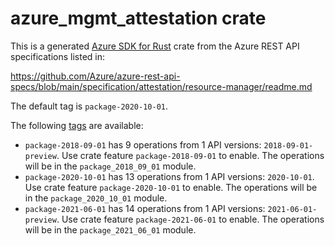 # azure_mgmt_attestation crate

This is a generated [Azure SDK for Rust](https://github.com/Azure/azure-sdk-for-rust) crate from the Azure REST API specifications listed in:

https://github.com/Azure/azure-rest-api-specs/blob/main/specification/attestation/resource-manager/readme.md

The default tag is `package-2020-10-01`.

The following [tags](https://github.com/Azure/azure-sdk-for-rust/blob/main/services/tags.md) are available:

- `package-2018-09-01` has 9 operations from 1 API versions: `2018-09-01-preview`. Use crate feature `package-2018-09-01` to enable. The operations will be in the `package_2018_09_01` module.
- `package-2020-10-01` has 13 operations from 1 API versions: `2020-10-01`. Use crate feature `package-2020-10-01` to enable. The operations will be in the `package_2020_10_01` module.
- `package-2021-06-01` has 14 operations from 1 API versions: `2021-06-01-preview`. Use crate feature `package-2021-06-01` to enable. The operations will be in the `package_2021_06_01` module.